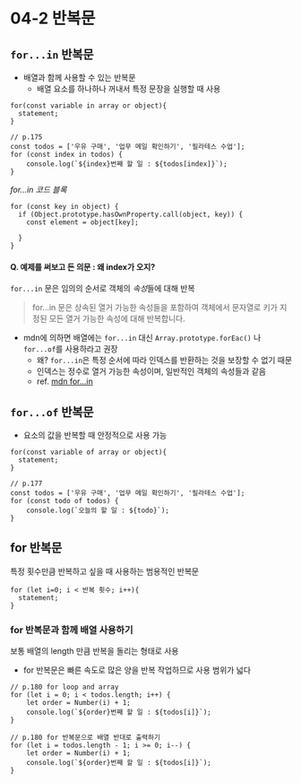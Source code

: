 # 04-2 반복문

## `for...in` 반복문

- 배열과 함께 사용할 수 있는 반복문
  - 배열 요소를 하나하나 꺼내서 특정 문장을 실행할 때 사용

```
for(const variable in array or object){
  statement;
}
```

```
// p.175
const todos = ['우유 구매', '업무 메일 확인하기', '필라테스 수업'];
for (const index in todos) {
	console.log(`${index}번째 할 일 : ${todos[index]}`);
}
```

_for...in 코드 블록_

```
for (const key in object) {
  if (Object.prototype.hasOwnProperty.call(object, key)) {
    const element = object[key];

  }
}
```

#### Q. 예제를 써보고 든 의문 : 왜 index가 오지?

`for...in` 문은 임의의 순서로 객체의 *속성*들에 대해 반복

> for...in 문은 상속된 열거 가능한 속성들을 포함하여 객체에서 문자열로 키가 지정된 모든 열거 가능한 속성에 대해 반복합니다.

- mdn에 의하면 배열에는 `for...in` 대신 `Array.prototype.forEac()` 나 `for...of`를 사용하라고 권장
  - 왜? `for...in`은 특정 순서에 따라 인덱스를 반환하는 것을 보장할 수 없기 때문
  - 인덱스는 정수로 열거 가능한 속성이며, 일반적인 객체의 속성들과 같음
  - ref. [mdn for...in](https://developer.mozilla.org/ko/docs/Web/JavaScript/Reference/Statements/for...in#%EC%99%9C_for...in%EC%9D%84_%EC%82%AC%EC%9A%A9%ED%95%A9%EB%8B%88%EA%B9%8C)

## `for...of` 반복문

- 요소의 값을 반복할 때 안정적으로 사용 가능

```
for(const variable of array or object){
  statement;
}
```

```
// p.177
const todos = ['우유 구매', '업무 메일 확인하기', '필라테스 수업'];
for (const todo of todos) {
	console.log(`오늘의 할 일 : ${todo}`);
}
```

## for 반복문

특정 횟수만큼 반복하고 싶을 때 사용하는 범용적인 반복문

```
for (let i=0; i < 반복 횟수; i++){
  statement;
}
```

### for 반복문과 함께 배열 사용하기

보통 배열의 length 만큼 반복을 돌리는 형태로 사용

- for 반복문은 빠른 속도로 많은 양을 반복 작업하므로 사용 범위가 넓다

```
// p.180 for loop and array
for (let i = 0; i < todos.length; i++) {
	let order = Number(i) + 1;
	console.log(`${order}번째 할 일 : ${todos[i]}`);
}

// p.180 for 반복문으로 배열 반대로 출력하기
for (let i = todos.length - 1; i >= 0; i--) {
	let order = Number(i) + 1;
	console.log(`${order}번째 할 일 : ${todos[i]}`);
}
```
